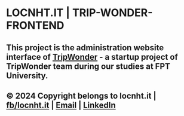 # LOCNHT.IT | TRIP-WONDER-FRONTEND

## This project is the administration website interface of [TripWonder](https://www.facebook.com/profile.php?id=61565907795833) - a startup project of TripWonder team during our studies at FPT University.

## © 2024 Copyright belongs to locnht.it | [fb/locnht.it](https://www.facebook.com/locnht.it) | [Email](mailto:locnht.it@gmail.com) | [LinkedIn](https://www.linkedin.com/in/locnht-it/)
